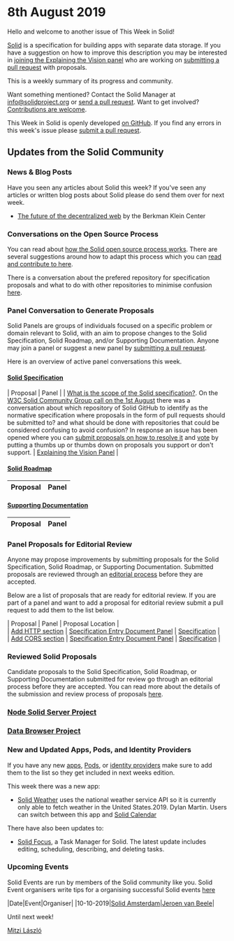 # 8th August 2019

Hello and welcome to another issue of This Week in Solid!

[Solid](https://solid.github.io/information/) is a specification for building apps with separate data storage. If you have a suggestion on how to improve this description you may be interested in [joining the Explaining the Vision panel](https://github.com/solid/process/blob/master/panels.md#explaining-the-vision-panel) who are working on [submitting a pull request](https://github.com/solid/roadmap/blob/master/what-is-solid.md) with proposals. 

This is a weekly summary of its progress and community. 

Want something mentioned? Contact the Solid Manager at info@solidproject.org or [send a pull request](https://github.com/solid/information/edit/master/weekly-updates/next.md). Want to get involved? [Contributions are welcome](https://github.com/solid/information#develop).

This Week in Solid is openly developed [on GitHub](./next.md). If you find any errors in this week's issue please [submit a pull request](https://github.com/solid/information/pulls).

## Updates from the Solid Community

### News & Blog Posts
Have you seen any articles about Solid this week? If you've seen any articles or written blog posts about Solid please do send them over for next week.

* [The future of the decentralized web](https://medium.com/berkman-klein-center/the-future-of-the-decentralized-web-707915f12360) by the Berkman Klein Center

### Conversations on the Open Source Process 

You can read about [how the Solid open source process works](https://github.com/solid/process). There are several suggestions around how to adapt this process which you can [read and contribute to here](https://github.com/solid/process/pulls). 

There is a conversation about the prefered repository for specification proposals and what to do with other repositories to minimise confusion [here](https://github.com/solid/process/issues/100). 

### Panel Conversation to Generate Proposals 
Solid Panels are groups of individuals focused on a specific problem or domain relevant to Solid, with an aim to propose changes to the Solid Specification, Solid Roadmap, and/or Supporting Documentation. Anyone may join a panel or suggest a new panel by [submitting a pull request](https://github.com/solid/culture/blob/master/panels.md).

Here is an overview of active panel conversations this week. 

#### [Solid Specification](https://github.com/solid/specification)

| Proposal  | Panel |
| [What is the scope of the Solid specification?](https://github.com/solid/specification/issues/29). On the [W3C Solid Community Group call on the 1st August](https://www.w3.org/community/solid/wiki/Meetings#20190801_1600CEST) there was a conversation about which repository of Solid GitHub to identify as the normative specification where proposals in the form of pull requests should be submitted to? and what should be done with repositories that could be considered confusing to avoid confusion? In response an issue has been opened where you can [submit proposals on how to resolve it](https://github.com/solid/process/issues/100) and [vote](https://github.com/solid/process/issues/100) by putting a thumbs up or thumbs down on proposals you support or don't support.  | [Explaining the Vision Panel](https://github.com/solid/process/blob/master/panels.md#explaining-the-vision-panel) |

#### [Solid Roadmap](https://github.com/solid/roadmap) 

| Proposal  | Panel |
| ------------- | ------------- |


#### [Supporting Documentation](https://github.com/solid/information/tree/master/documentation)

| Proposal  | Panel |
| ------------- | ------------- |

### Panel Proposals for Editorial Review 
Anyone may propose improvements by submitting proposals for the Solid Specification, Solid Roadmap, or Supporting Documentation. Submitted proposals are reviewed through an [editorial process](https://github.com/solid/culture#reviewing-proposals) before they are accepted.

Below are a list of proposals that are ready for editorial review. If you are part of a panel and want to add a proposal for editorial review submit a pull request to add them to the list below. 

| Proposal  | Panel | Proposal Location |  
| [Add HTTP section](https://github.com/solid/specification/pull/26) | [Specification Entry Document Panel](https://github.com/solid/process/blob/master/panels.md#specification-entry-document-panel) | [Specification](https://github.com/solid/specification) |  
| [Add CORS section](https://github.com/solid/specification/pull/13) | [Specification Entry Document Panel](https://github.com/solid/process/blob/master/panels.md#specification-entry-document-panel) | [Specification](https://github.com/solid/specification) |  

### Reviewed Solid Proposals
Candidate proposals to the Solid Specification, Solid Roadmap, or Supporting Documentation submitted for review go through an editorial process before they are accepted. You can read more about the details of the submission and review process of proposals [here](https://github.com/solid/culture#how-to-make-changes). 

### [Node Solid Server Project](https://github.com/orgs/solid/projects/2) 

### [Data Browser Project](https://github.com/orgs/solid/projects/4)

### New and Updated Apps, Pods, and Identity Providers
If you have any new [apps](https://github.com/solid/solid-apps), [Pods](https://github.com/solid/pods), or [identity providers](https://github.com/solid/solid-idp-list) make sure to add them to the list so they get included in next weeks edition.

This week there was a new app: 
* [Solid Weather](https://bitbucket.org/dylanmartin/solidweatherapp/src/master/) uses the national weather service API so it is currently only able to fetch weather in the United States.2019. Dylan Martin. Users can switch between this app and [Solid Calendar](https://bitbucket.org/dylanmartin/solidcalendar/src/master/)

There have also been updates to: 

* [Solid Focus](https://github.com/NoelDeMartin/solid-focus), a Task Manager for Solid. The latest update includes editing, scheduling, describing, and deleting tasks.

### Upcoming Events

Solid Events are run by members of the Solid community like you. Solid Event organisers write tips for a organising successful Solid events [here](https://github.com/solid/information/blob/master/solid-events.md)

|Date|Event|Organiser|
|10-10-2019|[Solid Amsterdam](https://www.meetup.com/nl-NL/Solid-Netherlands/events/263745707)|[Jeroen van Beele](https://github.com/jjvbeele)|

Until next week!

[Mitzi László](https://github.com/Mitzi-Laszlo)
